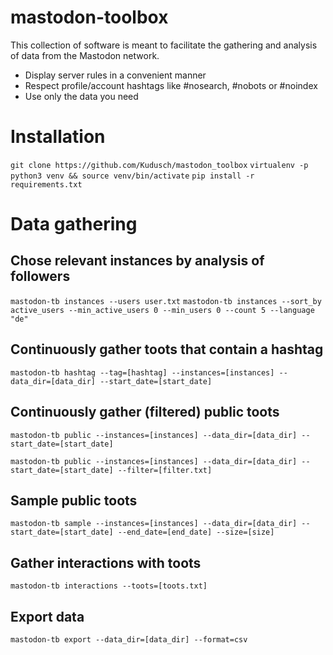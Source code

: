 # mastodon-toolbox

This collection of software is meant to facilitate the gathering and analysis of data from the Mastodon network. 

- Display server rules in a convenient manner 
- Respect profile/account hashtags like #nosearch, #nobots or #noindex
- Use only the data you need

# Installation

`git clone https://github.com/Kudusch/mastodon_toolbox`
`virtualenv -p python3 venv && source venv/bin/activate`
`pip install -r requirements.txt`

# Data gathering

## Chose relevant instances by analysis of followers 

`mastodon-tb instances --users user.txt`
`mastodon-tb instances --sort_by active_users --min_active_users 0 --min_users 0 --count 5 --language "de"`

## Continuously gather toots that contain a hashtag

`mastodon-tb hashtag --tag=[hashtag] --instances=[instances] --data_dir=[data_dir] --start_date=[start_date]`

## Continuously gather (filtered) public toots

`mastodon-tb public --instances=[instances] --data_dir=[data_dir] --start_date=[start_date]`

`mastodon-tb public --instances=[instances] --data_dir=[data_dir] --start_date=[start_date] --filter=[filter.txt]`

## Sample public toots

`mastodon-tb sample --instances=[instances] --data_dir=[data_dir] --start_date=[start_date] --end_date=[end_date] --size=[size]`

## Gather interactions with toots

`mastodon-tb interactions --toots=[toots.txt]`

## Export data

`mastodon-tb export --data_dir=[data_dir] --format=csv`